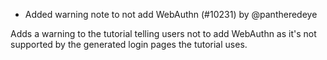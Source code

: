 - Added warning note to not add WebAuthn (#10231) by @pantheredeye

Adds a warning to the tutorial telling users not to add WebAuthn as it's not supported by the generated login pages the tutorial uses.
